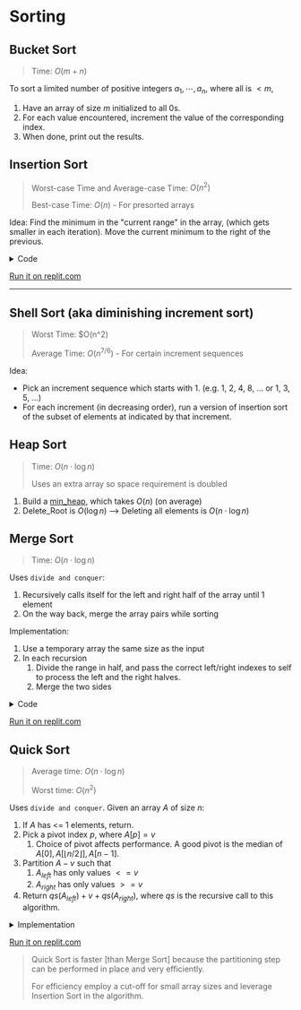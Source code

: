 # Sorting

## Bucket Sort
>Time: $O(m+n)$

To sort a limited number of positive integers $a_1,\cdots,a_n$, where all is $< m$,

1. Have an array of size $m$ initialized to all 0s.
2. For each value encountered, increment the value of the corresponding index.
3. When done, print out the results.
   


## Insertion Sort
> Worst-case Time and Average-case Time: $O(n^2)$
> 
> Best-case Time: $O(n)$ - For presorted arrays

Idea: Find the minimum in the "current range" in the array, (which gets smaller in each iteration). Move the current minimum to the right of the previous.

<details>
<summary>Code</summary>

Given an array $a$ of size $n$,
1. Track two indexes $i$ and $j$. 
2. Outer loop: $0 <= i < n-1$, assume $a[i]$ is minimum.
3. Inner loop: $i+1 <= j < n$. If $a[j]$ < minimum, $a[j]$ becomes the new minimum.
4. When inner loop exits, swap $a[i]$ with min. 

```JavaScript
function insertionSort(array) {
	for (let i = 0; i < array.length - 1; i += 1) {
		let minIndex = i;
		let val = array[minIndex];
		
		for (let j = i;  j < array.length; j+= 1) {
			if (array[j] < val) {
				minIndex = j;
				val = array[j];
            }
        }
				
		tmp = array[i];
		array[i] = val;
        array[minIndex] = tmp;
    }
}
```

</details>

[Run it on replit.com](https://replit.com/@leventoz/InsertionSort)

<hr>

## Shell Sort (aka diminishing increment sort)
> Worst Time: $O(n^2)
> 
> Average Time: $O(n^{7/6})$ - For certain increment sequences

Idea:
- Pick an increment sequence which starts with 1. (e.g. 1, 2, 4, 8, ... or 1, 3, 5, ...)
- For each increment (in decreasing order), run a version of insertion sort of the subset of elements at indicated by that increment.

## Heap Sort
> Time: $O(n \cdot \log n )$
> 
> Uses an extra array so space requirement is doubled

1. Build a [min_heap](6%20-%20Heap.md), which takes $O(n)$ (on average)
2. Delete_Root is $O(\log n)$ --> Deleting all elements is $O(n \cdot \log n )$


## Merge Sort
> Time: $O(n \cdot \log n )$

Uses `divide and conquer`:
1. Recursively calls itself for the left and right half of the array until 1 element
2. On the way back, merge the array pairs while sorting

Implementation:
1. Use a temporary array the same size as the input
2. In each recursion
   1. Divide the range in half, and pass the correct left/right indexes to self to process the left and the right halves. 
   2. Merge the two sides

<details>
<summary>Code</summary>

```JavaScript
function mergeSort(source) {
    const tmpArray = new Array(source.length);
	msort(source, tmpArray, 0, source.length - 1);
}	

function msort (source, tmpArray, left, right) {
	if (left < right) {
		const center = Math.floor((left + right) / 2);
		msort(source, tmpArray, left, center)
		msort(source, tmpArray, center + 1, right)
		merge(source, tmpArray, left, center + 1, right)
    }
}

function merge(source, tmpArray, left, right, rightEnd) {
    const count = rightEnd - left + 1;
	const leftEnd = right - 1;
	let tmp = left;    

    function copyFromLeft() {
        tmpArray[tmp] = source[left];
        left += 1;
        tmp += 1;
    }
    function copyFromRight() {
        tmpArray[tmp] = source[right];
        right += 1;
        tmp += 1;
    }

    // While both half has more entries to compare
	while (left <= leftEnd && right <= rightEnd) {
		if (source[left] <= source[right]) {
            copyFromLeft();
        } else {
            copyFromRight();
        }
    }

    // If the right half ended first, copy the remaining from the left
	while (left <= leftEnd) {
        copyFromLeft();        
    }

    // If the left half ended first, copy the remaining from the right
	while (right <= rightEnd) {
        copyFromRight();
    }

    // Copy it back at the correct indexes. Use rightEnd since it hasn't mutated.
    for (let i = 0; i < count; i += 1, rightEnd -= 1) {
        source[rightEnd] = tmpArray[rightEnd];
    }s
}
```

</details>

[Run it on replit.com](https://replit.com/@leventoz/MergeSort#index.js)

## Quick Sort
> Average time: $O(n \cdot \log n )$
>
> Worst time:  $O(n^2)$

Uses `divide and conquer`. Given an array $A$ of size $n$:
1. If $A$ has <= 1 elements, return.
2. Pick a pivot index $p$, where $A[p] = v$
   1. Choice of pivot affects performance. A good pivot is the median of $A[0], A[\lfloor n/2 \rfloor], A[n-1]$.
3. Partition $A - v$ such that
   1. $A_{left}$ has only values $<= v$ 
   2. $A_{right}$ has only values $>= v$
4. Return $qs(A_{left}) + v + qs(A_{right})$, where $qs$ is the recursive call to this algorithm.

<details>
<summary>Implementation</summary>

1. If two elements, sort manually if needed and return. If one element, return.
2. Pick a pivot (median of three: Pick the first, last and middle elements, sort and pick the one in the middle of the three)
3. Move the pivot out of the way by swapping it out to the right - 1.
4. let $i$ = left, $j$ = right - 1 
5. $i$ moves to the right, skips over values smaller than pivot.
6. $j$ moves to the left, skips over values larger than pivot.
7. If $i$ is to the left of $j$, the items are swapped and loop continues from step #5.
8. Swap the pivot with what's pointed by $i$.
9. Call Qsort once for the left-side array of the pivot and once the right-side array of the pivot. 

Note: This is a rough explanation, click link below to see code.
</details>

[Run it on replit.com](https://replit.com/@leventoz/QuickSort#index.js)

> Quick Sort is faster [than Merge Sort] because the partitioning step can be performed in place and very efficiently.
>
> For efficiency employ a cut-off for small array sizes and leverage Insertion Sort in the algorithm.

